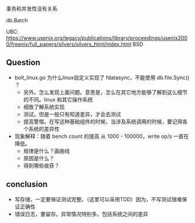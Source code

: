 事务和并发性没有关系

db.Batch


UBC: https://www.usenix.org/legacy/publications/library/proceedings/usenix2000/freenix/full_papers/silvers/silvers_html/index.html
BSD


## Question

- bolt_linux.go 为什么linux自定义实现了 fdatasync，不能使用 db.file.Sync() ？
    - 另外，怎么发现上面问题。意思是，怎么在其它地方能够了解到这么细节的不同。linux 和其它操作系统
    - 细致了解系统实现
    - 测试。但是一般只有知道差异，才会去测试
    - 提高警惕。在写这种基础组件的时候，当涉及系统调用的时候，要记得各个系统的差异性
- 现象解释：随着 bench count 的提高 从 1000 - 100000，write op/s 一直在降低。
    - 规律是什么？画曲线
    - 原因是什么？
    - 得到哪些收获？

## conclusion

- 写存储，一定要保证测试完整。（这里可以采用TDD）因为，不写测试很难保证正确性
- 错误日志，要留存。异常情况特别多。包括系统之间的差异
